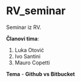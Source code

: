 # RV_seminar

Seminar iz RV.

**Članovi tima**:

1. Luka Otović
2. Ivo Santini
3. Mauro Copetti




**Tema** - **Github vs Bitbucket**
